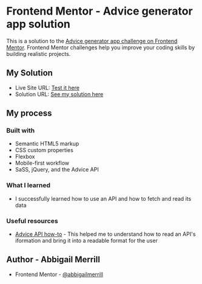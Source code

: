 # Frontend Mentor - Advice generator app solution

This is a solution to the [Advice generator app challenge on Frontend Mentor](https://www.frontendmentor.io/challenges/advice-generator-app-QdUG-13db). Frontend Mentor challenges help you improve your coding skills by building realistic projects.

## My Solution

- Live Site URL: [Test it here](https://abbigailmerrill.github.io/projects/advice-generator-app/)
- Solution URL: [See my solution here](https://github.com/abbigailmerrill/projects/tree/main/advice-generator-app)

## My process

### Built with

- Semantic HTML5 markup
- CSS custom properties
- Flexbox
- Mobile-first workflow
- SaSS, jQuery, and the Advice API

### What I learned

- I successfully learned how to use an API and how to fetch and read its data

### Useful resources

- [Advice API how-to](https://www.youtube.com/watch?v=2AfzKmgqWUE) - This helped me to understand how to read an API's iformation and bring it into a readable format for the user

## Author - Abbigail Merrill

- Frontend Mentor - [@abbigailmerrill](https://www.frontendmentor.io/profile/abbigailmerrill)
